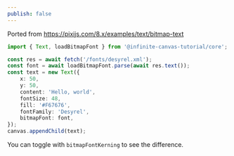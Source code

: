 ```yaml
---
publish: false
---
```


Ported from <https://pixijs.com/8.x/examples/text/bitmap-text>

```ts
import { Text, loadBitmapFont } from '@infinite-canvas-tutorial/core';

const res = await fetch('/fonts/desyrel.xml');
const font = await loadBitmapFont.parse(await res.text());
const text = new Text({
    x: 50,
    y: 50,
    content: 'Hello, world',
    fontSize: 48,
    fill: '#F67676',
    fontFamily: 'Desyrel',
    bitmapFont: font,
});
canvas.appendChild(text);
```

You can toggle with `bitmapFontKerning` to see the difference.

<script setup>
import BitmapFont from '../components/BitmapFont.vue'
</script>

<BitmapFont />
